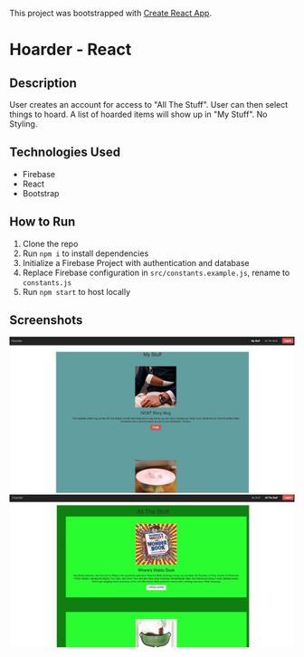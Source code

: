 This project was bootstrapped with [Create React App](https://github.com/facebookincubator/create-react-app).

# Hoarder - React
## Description
User creates an account for access to "All The Stuff". User can then select things to hoard. A list of hoarded items will show up in "My Stuff". No Styling.

## Technologies Used
- Firebase
- React
- Bootstrap

## How to Run
1. Clone the repo
1. Run `npm i` to install dependencies
1. Initialize a Firebase Project with authentication and database
1. Replace Firebase configuration in `src/constants.example.js`, rename to `constants.js`
1. Run `npm start` to host locally

## Screenshots
![](https://raw.githubusercontent.com/leotaylor/react-horder/master/snaps/Screen%20Shot%202019-01-08%20at%2010.03.00%20PM.png)
![](https://raw.githubusercontent.com/leotaylor/react-horder/master/snaps/Screen%20Shot%202019-01-08%20at%2010.03.24%20PM.png)